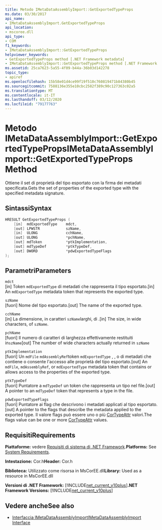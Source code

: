 ```yaml
---
title: Metodo IMetaDataAssemblyImport::GetExportedTypeProps
ms.date: 03/30/2017
api_name:
- IMetaDataAssemblyImport.GetExportedTypeProps
api_location:
- mscoree.dll
api_type:
- COM
f1_keywords:
- IMetaDataAssemblyImport::GetExportedTypeProps
helpviewer_keywords:
- GetExportedTypeProps method [.NET Framework metadata]
- IMetaDataAssemblyImport::GetExportedTypeProps method [.NET Framework metadata]
ms.assetid: 25ca7623-5a55-4f09-b44a-36b03d142278
topic_type:
- apiref
ms.openlocfilehash: 15b58e01d4ce99f19f510c760819471b84380b45
ms.sourcegitcommit: 7588136e355e10cbc2582f389c90c127363c02a5
ms.translationtype: MT
ms.contentlocale: it-IT
ms.lasthandoff: 03/12/2020
ms.locfileid: "79177763"
---
```

# <a name="imetadataassemblyimportgetexportedtypeprops-method"></a><span data-ttu-id="988a3-102">Metodo IMetaDataAssemblyImport::GetExportedTypeProps</span><span class="sxs-lookup"><span data-stu-id="988a3-102">IMetaDataAssemblyImport::GetExportedTypeProps Method</span></span>
<span data-ttu-id="988a3-103">Ottiene il set di proprietà del tipo esportato con la firma dei metadati specificata.</span><span class="sxs-lookup"><span data-stu-id="988a3-103">Gets the set of properties of the exported type with the specified metadata signature.</span></span>  
  
## <a name="syntax"></a><span data-ttu-id="988a3-104">Sintassi</span><span class="sxs-lookup"><span data-stu-id="988a3-104">Syntax</span></span>  
  
```cpp  
HRESULT GetExportedTypeProps (  
    [in]  mdExportedType    mdct,
    [out] LPWSTR            szName,
    [in]  ULONG             cchName,
    [out] ULONG             *pchName,
    [out] mdToken           *ptkImplementation,
    [out] mdTypeDef         *ptkTypeDef,
    [out] DWORD             *pdwExportedTypeFlags  
);  
```  
  
## <a name="parameters"></a><span data-ttu-id="988a3-105">Parametri</span><span class="sxs-lookup"><span data-stu-id="988a3-105">Parameters</span></span>  
 `mdct`  
 <span data-ttu-id="988a3-106">[in] Token `mdExportedType` di metadati che rappresenta il tipo esportato.</span><span class="sxs-lookup"><span data-stu-id="988a3-106">[in] An `mdExportedType` metadata token that represents the exported type.</span></span>  
  
 `szName`  
 <span data-ttu-id="988a3-107">[fuori] Nome del tipo esportato.</span><span class="sxs-lookup"><span data-stu-id="988a3-107">[out] The name of the exported type.</span></span>  
  
 `cchName`  
 <span data-ttu-id="988a3-108">[in] La dimensione, in caratteri `szName`larghi, di .</span><span class="sxs-lookup"><span data-stu-id="988a3-108">[in] The size, in wide characters, of `szName`.</span></span>  
  
 `pchName`  
 <span data-ttu-id="988a3-109">[fuori] Il numero di caratteri di larghezza effettivamente restituiti in`szName`</span><span class="sxs-lookup"><span data-stu-id="988a3-109">[out] The number of wide characters actually returned in `szName`</span></span>  
  
 `ptkImplementation`  
 <span data-ttu-id="988a3-110">[fuori] Un `mdFile` `mdAssemblyRef`token `mdExportedType` , , o di metadati che contiene o consente l'accesso alle proprietà del tipo esportato.</span><span class="sxs-lookup"><span data-stu-id="988a3-110">[out] An `mdFile`, `mdAssemblyRef`, or `mdExportedType` metadata token that contains or allows access to the properties of the exported type.</span></span>  
  
 `ptkTypeDef`  
 <span data-ttu-id="988a3-111">[fuori] Puntatore a `mdTypeDef` un token che rappresenta un tipo nel file.</span><span class="sxs-lookup"><span data-stu-id="988a3-111">[out] A pointer to an `mdTypeDef` token that represents a type in the file.</span></span>  
  
 `pdwExportedTypeFlags`  
 <span data-ttu-id="988a3-112">[fuori] Puntatore ai flag che descrivono i metadati applicati al tipo esportato.</span><span class="sxs-lookup"><span data-stu-id="988a3-112">[out] A pointer to the flags that describe the metadata applied to the exported type.</span></span> <span data-ttu-id="988a3-113">Il valore flags può essere uno o più [CorTypeAttr](../../../../docs/framework/unmanaged-api/metadata/cortypeattr-enumeration.md) valori.</span><span class="sxs-lookup"><span data-stu-id="988a3-113">The flags value can be one or more [CorTypeAttr](../../../../docs/framework/unmanaged-api/metadata/cortypeattr-enumeration.md) values.</span></span>  
  
## <a name="requirements"></a><span data-ttu-id="988a3-114">Requisiti</span><span class="sxs-lookup"><span data-stu-id="988a3-114">Requirements</span></span>  
 <span data-ttu-id="988a3-115">**Piattaforme:** vedere [Requisiti di sistema di .NET Framework](../../../../docs/framework/get-started/system-requirements.md).</span><span class="sxs-lookup"><span data-stu-id="988a3-115">**Platforms:** See [System Requirements](../../../../docs/framework/get-started/system-requirements.md).</span></span>  
  
 <span data-ttu-id="988a3-116">**Intestazione:** Cor.h</span><span class="sxs-lookup"><span data-stu-id="988a3-116">**Header:** Cor.h</span></span>  
  
 <span data-ttu-id="988a3-117">**Biblioteca:** Utilizzato come risorsa in MsCorEE.dll</span><span class="sxs-lookup"><span data-stu-id="988a3-117">**Library:** Used as a resource in MsCorEE.dll</span></span>  
  
 <span data-ttu-id="988a3-118">**Versioni di .NET Framework:** [!INCLUDE[net_current_v10plus](../../../../includes/net-current-v10plus-md.md)]</span><span class="sxs-lookup"><span data-stu-id="988a3-118">**.NET Framework Versions:** [!INCLUDE[net_current_v10plus](../../../../includes/net-current-v10plus-md.md)]</span></span>  
  
## <a name="see-also"></a><span data-ttu-id="988a3-119">Vedere anche</span><span class="sxs-lookup"><span data-stu-id="988a3-119">See also</span></span>

- [<span data-ttu-id="988a3-120">Interfaccia IMetaDataAssemblyImport</span><span class="sxs-lookup"><span data-stu-id="988a3-120">IMetaDataAssemblyImport Interface</span></span>](../../../../docs/framework/unmanaged-api/metadata/imetadataassemblyimport-interface.md)
